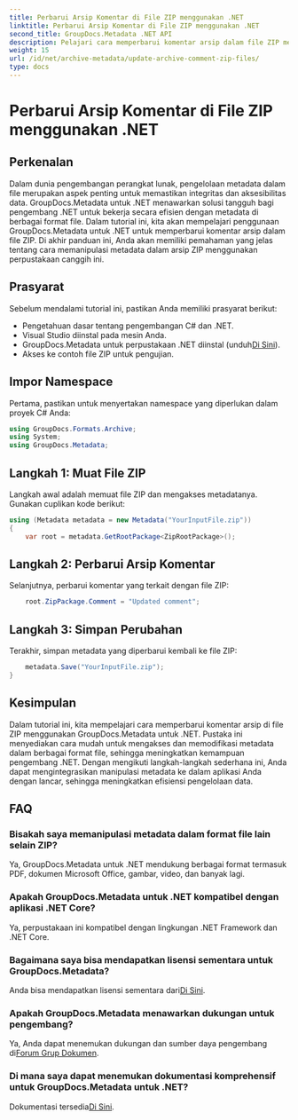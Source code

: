 ```yaml
---
title: Perbarui Arsip Komentar di File ZIP menggunakan .NET
linktitle: Perbarui Arsip Komentar di File ZIP menggunakan .NET
second_title: GroupDocs.Metadata .NET API
description: Pelajari cara memperbarui komentar arsip dalam file ZIP menggunakan GroupDocs.Metadata untuk .NET. Tingkatkan manajemen metadata dalam aplikasi C# dengan mudah.
weight: 15
url: /id/net/archive-metadata/update-archive-comment-zip-files/
type: docs
---
```

# Perbarui Arsip Komentar di File ZIP menggunakan .NET

## Perkenalan
Dalam dunia pengembangan perangkat lunak, pengelolaan metadata dalam file merupakan aspek penting untuk memastikan integritas dan aksesibilitas data. GroupDocs.Metadata untuk .NET menawarkan solusi tangguh bagi pengembang .NET untuk bekerja secara efisien dengan metadata di berbagai format file. Dalam tutorial ini, kita akan mempelajari penggunaan GroupDocs.Metadata untuk .NET untuk memperbarui komentar arsip dalam file ZIP. Di akhir panduan ini, Anda akan memiliki pemahaman yang jelas tentang cara memanipulasi metadata dalam arsip ZIP menggunakan perpustakaan canggih ini.
## Prasyarat
Sebelum mendalami tutorial ini, pastikan Anda memiliki prasyarat berikut:
- Pengetahuan dasar tentang pengembangan C# dan .NET.
- Visual Studio diinstal pada mesin Anda.
-  GroupDocs.Metadata untuk perpustakaan .NET diinstal (unduh[Di Sini](https://releases.groupdocs.com/metadata/net/)).
- Akses ke contoh file ZIP untuk pengujian.

## Impor Namespace
Pertama, pastikan untuk menyertakan namespace yang diperlukan dalam proyek C# Anda:
```csharp
using GroupDocs.Formats.Archive;
using System;
using GroupDocs.Metadata;
```
## Langkah 1: Muat File ZIP
Langkah awal adalah memuat file ZIP dan mengakses metadatanya. Gunakan cuplikan kode berikut:
```csharp
using (Metadata metadata = new Metadata("YourInputFile.zip"))
{
    var root = metadata.GetRootPackage<ZipRootPackage>();
```
## Langkah 2: Perbarui Arsip Komentar
Selanjutnya, perbarui komentar yang terkait dengan file ZIP:
```csharp
    root.ZipPackage.Comment = "Updated comment";
```
## Langkah 3: Simpan Perubahan
Terakhir, simpan metadata yang diperbarui kembali ke file ZIP:
```csharp
    metadata.Save("YourInputFile.zip");
}
```

## Kesimpulan
Dalam tutorial ini, kita mempelajari cara memperbarui komentar arsip di file ZIP menggunakan GroupDocs.Metadata untuk .NET. Pustaka ini menyediakan cara mudah untuk mengakses dan memodifikasi metadata dalam berbagai format file, sehingga meningkatkan kemampuan pengembang .NET. Dengan mengikuti langkah-langkah sederhana ini, Anda dapat mengintegrasikan manipulasi metadata ke dalam aplikasi Anda dengan lancar, sehingga meningkatkan efisiensi pengelolaan data.

## FAQ
### Bisakah saya memanipulasi metadata dalam format file lain selain ZIP?
Ya, GroupDocs.Metadata untuk .NET mendukung berbagai format termasuk PDF, dokumen Microsoft Office, gambar, video, dan banyak lagi.
### Apakah GroupDocs.Metadata untuk .NET kompatibel dengan aplikasi .NET Core?
Ya, perpustakaan ini kompatibel dengan lingkungan .NET Framework dan .NET Core.
### Bagaimana saya bisa mendapatkan lisensi sementara untuk GroupDocs.Metadata?
 Anda bisa mendapatkan lisensi sementara dari[Di Sini](https://purchase.groupdocs.com/temporary-license/).
### Apakah GroupDocs.Metadata menawarkan dukungan untuk pengembang?
 Ya, Anda dapat menemukan dukungan dan sumber daya pengembang di[Forum Grup Dokumen](https://forum.groupdocs.com/c/metadata/14).
### Di mana saya dapat menemukan dokumentasi komprehensif untuk GroupDocs.Metadata untuk .NET?
 Dokumentasi tersedia[Di Sini](https://tutorials.groupdocs.com/metadata/net/).